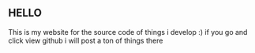 ## HELLO

This is my website for the source code of things i develop :)
if you go and click view github i will post a ton of things there




